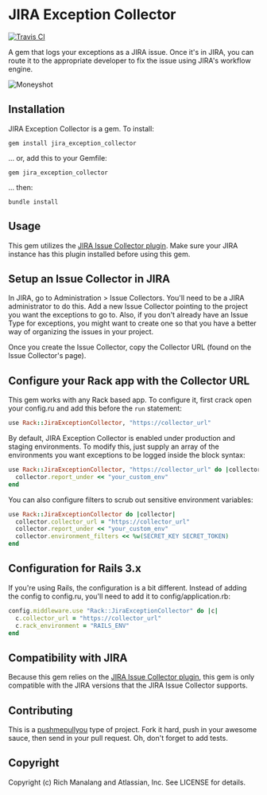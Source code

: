 # JIRA Exception Collector

[![Travis CI](https://secure.travis-ci.org/manalang/jira_exception_collector.png?branch=master)](http://travis-ci.org/manalang/jira_exception_collector)

A gem that logs your exceptions as a JIRA issue. Once it's in JIRA, you can route it to
the appropriate developer to fix the issue using JIRA's workflow engine.

![Moneyshot](https://img.skitch.com/20111201-dwre1a5ic7p1xk51pye9y483xh.png)

## Installation

JIRA Exception Collector is a gem. To install:

    gem install jira_exception_collector

... or, add this to your Gemfile:

    gem jira_exception_collector

... then:

    bundle install

## Usage

This gem utilizes the [JIRA Issue Collector plugin](https://plugins.atlassian.com/583856).
Make sure your JIRA instance has this plugin installed before using this gem.

## Setup an Issue Collector in JIRA

In JIRA, go to Administration > Issue Collectors. You'll need to be a JIRA administrator
to do this. Add a new Issue Collector pointing to the project you want the exceptions to
go to. Also, if you don't already have an Issue Type for exceptions, you might want to
create one so that you have a better way of organizing the issues in your project.

Once you create the Issue Collector, copy the Collector URL (found on the Issue Collector's
page).

## Configure your Rack app with the Collector URL

This gem works with any Rack based app. To configure it, first crack open your config.ru
and add this before the `run` statement:

````ruby
use Rack::JiraExceptionCollector, "https://collector_url"
````

By default, JIRA Exception Collector is enabled under production and staging environments.
To modify this, just supply an array of the environments you want exceptions to be logged
inside the block syntax:

````ruby
use Rack::JiraExceptionCollector, "https://collector_url" do |collector|
  collector.report_under << "your_custom_env"
end
````

You can also configure filters to scrub out sensitive environment variables:

````ruby
use Rack::JiraExceptionCollector do |collector|
  collector.collector_url = "https://collector_url"
  collector.report_under << "your_custom_env"
  collector.environment_filters << %w(SECRET_KEY SECRET_TOKEN)
end
````

## Configuration for Rails 3.x

If you're using Rails, the configuration is a bit different. Instead of adding the config
to config.ru, you'll need to add it to config/application.rb:

````ruby
config.middleware.use "Rack::JiraExceptionCollector" do |c|
  c.collector_url = "https://collector_url"
  c.rack_environment = "RAILS_ENV"
end
````

## Compatibility with JIRA

Because this gem relies on the [JIRA Issue Collector plugin](https://plugins.atlassian.com/583856),
this gem is only compatible with the JIRA versions that the JIRA Issue Collector supports.

## Contributing

This is a [pushmepullyou](http://amysuenathan.com/wp-content/uploads/2009/03/pushmepullyou.jpg) 
type of project. Fork it hard, push in your awesome sauce, then send in your pull request. Oh, 
don't forget to add tests.

## Copyright

Copyright (c) Rich Manalang and Atlassian, Inc. See LICENSE for details.
